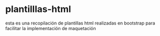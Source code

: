 # plantilllas-html
esta es una recopilación de plantillas html realizadas en bootstrap para facilitar la implementación de maquetación
